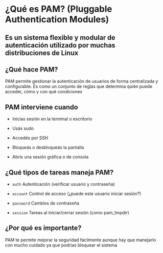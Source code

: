 # ¿Qué es PAM? (Pluggable Authentication Modules)

## Es un sistema flexible y modular de autenticación utilizado por muchas distribuciones de Linux

## ¿Qué hace PAM?

PAM permite gestionar la autenticación de usuarios de forma centralizada y configurable. Es como un conjunto de reglas que determina quién puede acceder, cómo y con qué condiciones

## PAM interviene cuando

- Inicias sesión en la terminal o escritorio

- Usás sudo

- Accedés por SSH

- Bloqueás o desbloqueás la pantalla

- Abrís una sesión gráfica o de consola

## ¿Qué tipos de tareas maneja PAM?

- `auth` 	Autenticación (verificar usuario y contraseña)

- `account`	Control de acceso (¿puede este usuario iniciar sesión?)

- `password`	Cambios de contraseña

- `session`	Tareas al iniciar/cerrar sesión (como pam_tmpdir)


## ¿Por qué es importante?

PAM te permite mejorar la seguridad fácilmente aunque hay que manejarlo con mucho cuidado ya que podrías bloquear el sistema
